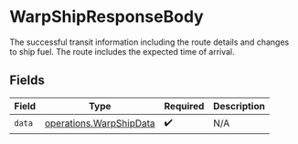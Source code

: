 # WarpShipResponseBody

The successful transit information including the route details and changes to ship fuel. The route includes the expected time of arrival.


## Fields

| Field                                                              | Type                                                               | Required                                                           | Description                                                        |
| ------------------------------------------------------------------ | ------------------------------------------------------------------ | ------------------------------------------------------------------ | ------------------------------------------------------------------ |
| `data`                                                             | [operations.WarpShipData](../../models/operations/warpshipdata.md) | :heavy_check_mark:                                                 | N/A                                                                |